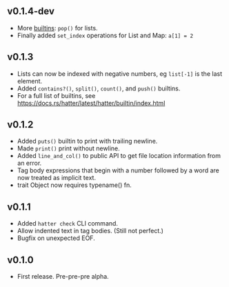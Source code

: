 ## v0.1.4-dev

- More [builtins]: `pop()` for lists.
- Finally added `set_index` operations for List and Map: `a[1] = 2`

[builtins]: https://docs.rs/hatter/latest/hatter/builtin/index.html

## v0.1.3

- Lists can now be indexed with negative numbers, eg `list[-1]` is the last element.
- Added `contains?()`, `split()`, `count()`, and `push()` builtins.
- For a full list of builtins, see https://docs.rs/hatter/latest/hatter/builtin/index.html

## v0.1.2

- Added `puts()` builtin to print with trailing newline.
- Made `print()` print without newline.
- Added `line_and_col()` to public API to get file location information
  from an error.
- Tag body expressions that begin with a number followed by a word are
  now treated as implicit text.
- trait Object now requires typename() fn.

## v0.1.1

- Added `hatter check` CLI command.
- Allow indented text in tag bodies. (Still not perfect.)
- Bugfix on unexpected EOF.

## v0.1.0

- First release. Pre-pre-pre alpha.
